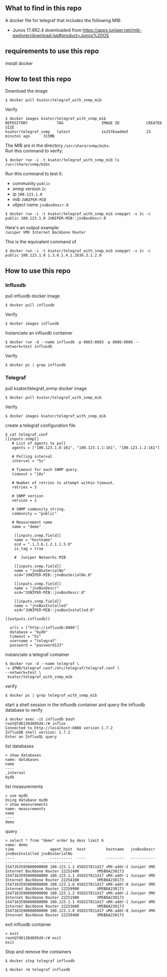 ## What to find in this repo

A docker file for telegraf that includes the following MIB: 
- Junos 17.4R2.4 downloaded from https://apps.juniper.net/mib-explorer/download.jsp#product=Junos%20OS 

## requirements to use this repo

install docker

## How to test this repo

Download the image
```
$ docker pull ksator/telegraf_with_snmp_mib
```
Verify
```
$ docker images ksator/telegraf_with_snmp_mib
REPOSITORY             TAG                 IMAGE ID            CREATED             SIZE
ksator/telegraf_snmp   latest              1e25f6aad4e5        23 minutes ago      315MB
```
The MIB are in the directory `/usr/share/snmp/mibs`.  
Run this command to verify: 
```
$ docker run -i -t ksator/telegraf_with_snmp_mib ls /usr/share/snmp/mibs
```
Run this command to test it: 
- community `public`
- snmp version `2c`
- ip `100.123.1.0`
- mib `JUNIPER-MIB`
- object name `jnxBoxDescr.0`
```
$ docker run -i -t ksator/telegraf_with_snmp_mib snmpget -v 2c -c public 100.123.1.0 JUNIPER-MIB::jnxBoxDescr.0
```
Here's an output example:  
`Juniper VMX Internet Backbone Router`

This is the equivalent command of
```
$ docker run -i -t ksator/telegraf_with_snmp_mib snmpget -v 2c -c public 100.123.1.0 1.3.6.1.4.1.2636.3.1.2.0
```

## How to use this repo

### Influxdb

pull influxdb docker image 
```
$ docker pull influxdb
```
Verify
```
$ docker images influxdb
```
Instanciate an influxdb container
```
$ docker run -d --name influxdb -p 8083:8083 -p 8086:8086 --network=test influxdb 
```
Verify
```
$ docker ps | grep influxdb
```
### Telegraf

pull ksator/telegraf_snmp docker image 
```
$ docker pull ksator/telegraf_with_snmp_mib
```
Verify
```
$ docker images ksator/telegraf_with_snmp_mib
```
create a telegraf configuration file 

```
$ cat telegraf.conf
[[inputs.snmp]]
   # List of agents to poll
   agents = ["100.123.1.0:161", "100.123.1.1:161", "100.123.1.2:161"]

   # Polling interval
   interval = "5s"

   # Timeout for each SNMP query.
   timeout = "10s"

   # Number of retries to attempt within timeout.
   retries = 3

   # SNMP version
   version = 2

   # SNMP community string.
   community = "public"

   # Measurement name
   name = "demo"

    [[inputs.snmp.field]]
    name = "hostname"
    oid = ".1.3.6.1.2.1.1.5.0"
    is_tag = true

    #  Juniper Networks MIB

    [[inputs.snmp.field]]
    name = "jnxBoxSerialNo"
    oid="JUNIPER-MIB::jnxBoxSerialNo.0"

    [[inputs.snmp.field]]
    name = "jnxBoxDescr"
    oid="JUNIPER-MIB::jnxBoxDescr.0"

    [[inputs.snmp.field]]
    name = "jnxBoxInstalled"
    oid="JUNIPER-MIB::jnxBoxInstalled.0"

[[outputs.influxdb]]

  urls = ["http://influxdb:8086"]
  database = "mydb"
  timeout = "5s"
  username = "telegraf"
  password = "password123"

```
instanciate a telegraf container
```
$ docker run -d --name telegraf \
-v $PWD/telegraf.conf:/etc/telegraf/telegraf.conf \
--network=test \
 ksator/telegraf_with_snmp_mib 
```
verify
```
$ docker ps | grep telegraf_with_snmp_mib
```

start a shell session in the influxdb container and query the influxdb database to verify

```
$ docker exec -it influxdb bash
root@7d6138d695d4:/# influx
Connected to http://localhost:8086 version 1.7.2
InfluxDB shell version: 1.7.2
Enter an InfluxQL query
```
list databases
```
> show databases
name: databases
name
----
_internal
mydb
```
list measurements
```
> use mydb
Using database mydb
> show measurements
name: measurements
name
----
demo
```
query
```
> select * from "demo" order by desc limit 6
name: demo
time                agent_host  host         hostname   jnxBoxDescr                          jnxBoxInstalled jnxBoxSerialNo
----                ----------  ----         --------   -----------                          --------------- --------------
1547163595000000000 100.123.1.2 458327811d17 vMX-addr-2 Juniper VMX Internet Backbone Router 22252400        VM5B6A238173
1547163595000000000 100.123.1.1 458327811d17 vMX-addr-1 Juniper VMX Internet Backbone Router 22254100        VM5B6A238173
1547163595000000000 100.123.1.0 458327811d17 vMX-addr-0 Juniper VMX Internet Backbone Router 22259900        VM5B6A238173
1547163590000000000 100.123.1.2 458327811d17 vMX-addr-2 Juniper VMX Internet Backbone Router 22251900        VM5B6A238173
1547163590000000000 100.123.1.1 458327811d17 vMX-addr-1 Juniper VMX Internet Backbone Router 22253600        VM5B6A238173
1547163590000000000 100.123.1.0 458327811d17 vMX-addr-0 Juniper VMX Internet Backbone Router 22259400        VM5B6A238173
```
exit influxdb container
```
> exit
root@7d6138d695d4:/# exit
exit
```
Stop and remove the containers
```
$ docker stop telegraf influxdb
```
```
$ docker rm telegraf influxdb
```

